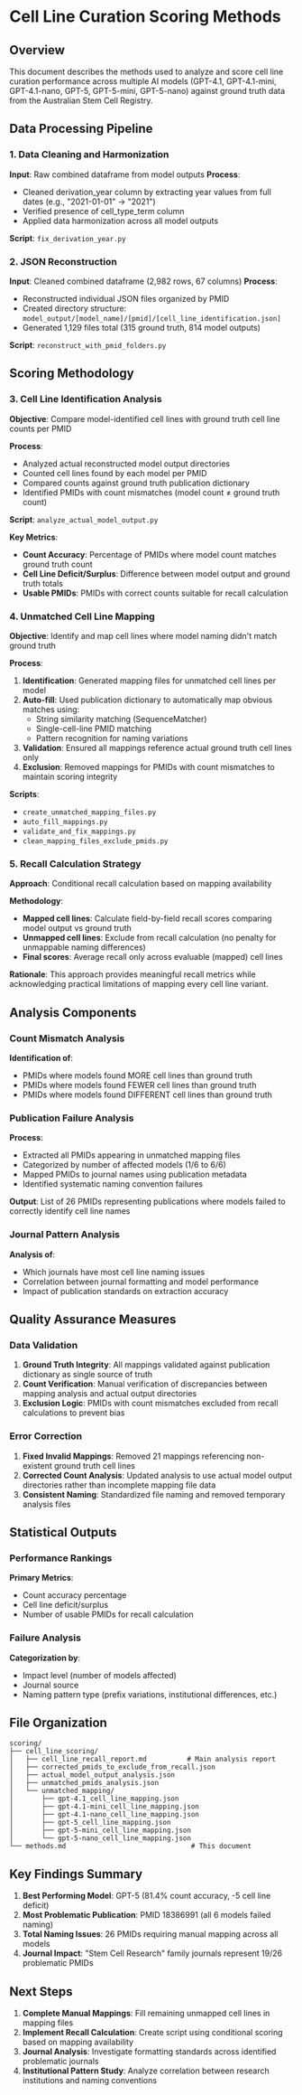 # Cell Line Curation Scoring Methods

## Overview

This document describes the methods used to analyze and score cell line curation performance across multiple AI models (GPT-4.1, GPT-4.1-mini, GPT-4.1-nano, GPT-5, GPT-5-mini, GPT-5-nano) against ground truth data from the Australian Stem Cell Registry.

## Data Processing Pipeline

### 1. Data Cleaning and Harmonization

**Input**: Raw combined dataframe from model outputs
**Process**:
- Cleaned derivation_year column by extracting year values from full dates (e.g., "2021-01-01" → "2021")
- Verified presence of cell_type_term column
- Applied data harmonization across all model outputs

**Script**: `fix_derivation_year.py`

### 2. JSON Reconstruction

**Input**: Cleaned combined dataframe (2,982 rows, 67 columns)
**Process**:
- Reconstructed individual JSON files organized by PMID
- Created directory structure: `model_output/[model_name]/[pmid]/[cell_line_identification.json]`
- Generated 1,129 files total (315 ground truth, 814 model outputs)

**Script**: `reconstruct_with_pmid_folders.py`

## Scoring Methodology

### 3. Cell Line Identification Analysis

**Objective**: Compare model-identified cell lines with ground truth cell line counts per PMID

**Process**:
- Analyzed actual reconstructed model output directories
- Counted cell lines found by each model per PMID
- Compared counts against ground truth publication dictionary
- Identified PMIDs with count mismatches (model count ≠ ground truth count)

**Script**: `analyze_actual_model_output.py`

**Key Metrics**:
- **Count Accuracy**: Percentage of PMIDs where model count matches ground truth count
- **Cell Line Deficit/Surplus**: Difference between model output and ground truth totals
- **Usable PMIDs**: PMIDs with correct counts suitable for recall calculation

### 4. Unmatched Cell Line Mapping

**Objective**: Identify and map cell lines where model naming didn't match ground truth

**Process**:
1. **Identification**: Generated mapping files for unmatched cell lines per model
2. **Auto-fill**: Used publication dictionary to automatically map obvious matches using:
   - String similarity matching (SequenceMatcher)
   - Single-cell-line PMID matching
   - Pattern recognition for naming variations
3. **Validation**: Ensured all mappings reference actual ground truth cell lines only
4. **Exclusion**: Removed mappings for PMIDs with count mismatches to maintain scoring integrity

**Scripts**:
- `create_unmatched_mapping_files.py`
- `auto_fill_mappings.py`
- `validate_and_fix_mappings.py`
- `clean_mapping_files_exclude_pmids.py`

### 5. Recall Calculation Strategy

**Approach**: Conditional recall calculation based on mapping availability

**Methodology**:
- **Mapped cell lines**: Calculate field-by-field recall scores comparing model output vs ground truth
- **Unmapped cell lines**: Exclude from recall calculation (no penalty for unmappable naming differences)
- **Final scores**: Average recall only across evaluable (mapped) cell lines

**Rationale**: This approach provides meaningful recall metrics while acknowledging practical limitations of mapping every cell line variant.

## Analysis Components

### Count Mismatch Analysis

**Identification of**:
- PMIDs where models found MORE cell lines than ground truth
- PMIDs where models found FEWER cell lines than ground truth
- PMIDs where models found DIFFERENT cell lines than ground truth

### Publication Failure Analysis

**Process**:
- Extracted all PMIDs appearing in unmatched mapping files
- Categorized by number of affected models (1/6 to 6/6)
- Mapped PMIDs to journal names using publication metadata
- Identified systematic naming convention failures

**Output**: List of 26 PMIDs representing publications where models failed to correctly identify cell line names

### Journal Pattern Analysis

**Analysis of**:
- Which journals have most cell line naming issues
- Correlation between journal formatting and model performance
- Impact of publication standards on extraction accuracy

## Quality Assurance Measures

### Data Validation

1. **Ground Truth Integrity**: All mappings validated against publication dictionary as single source of truth
2. **Count Verification**: Manual verification of discrepancies between mapping analysis and actual output directories
3. **Exclusion Logic**: PMIDs with count mismatches excluded from recall calculations to prevent bias

### Error Correction

1. **Fixed Invalid Mappings**: Removed 21 mappings referencing non-existent ground truth cell lines
2. **Corrected Count Analysis**: Updated analysis to use actual model output directories rather than incomplete mapping file data
3. **Consistent Naming**: Standardized file naming and removed temporary analysis files

## Statistical Outputs

### Performance Rankings

**Primary Metrics**:
- Count accuracy percentage
- Cell line deficit/surplus
- Number of usable PMIDs for recall calculation

### Failure Analysis

**Categorization by**:
- Impact level (number of models affected)
- Journal source
- Naming pattern type (prefix variations, institutional differences, etc.)

## File Organization

```
scoring/
├── cell_line_scoring/
│   ├── cell_line_recall_report.md          # Main analysis report
│   ├── corrected_pmids_to_exclude_from_recall.json
│   ├── actual_model_output_analysis.json
│   ├── unmatched_pmids_analysis.json
│   └── unmatched_mapping/
│       ├── gpt-4.1_cell_line_mapping.json
│       ├── gpt-4.1-mini_cell_line_mapping.json
│       ├── gpt-4.1-nano_cell_line_mapping.json
│       ├── gpt-5_cell_line_mapping.json
│       ├── gpt-5-mini_cell_line_mapping.json
│       └── gpt-5-nano_cell_line_mapping.json
└── methods.md                               # This document
```

## Key Findings Summary

1. **Best Performing Model**: GPT-5 (81.4% count accuracy, -5 cell line deficit)
2. **Most Problematic Publication**: PMID 18386991 (all 6 models failed naming)
3. **Total Naming Issues**: 26 PMIDs requiring manual mapping across all models
4. **Journal Impact**: "Stem Cell Research" family journals represent 19/26 problematic PMIDs

## Next Steps

1. **Complete Manual Mappings**: Fill remaining unmapped cell lines in mapping files
2. **Implement Recall Calculation**: Create script using conditional scoring based on mapping availability
3. **Journal Analysis**: Investigate formatting standards across identified problematic journals
4. **Institutional Pattern Study**: Analyze correlation between research institutions and naming conventions